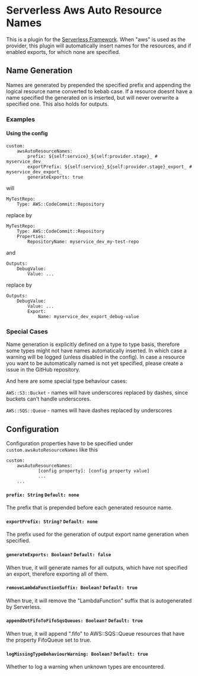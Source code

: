 # Serverless Aws Auto Resource Names

This is a plugin for the [Serverless Framework](https://serverless.com/).
When "aws" is used as the provider, this plugin will automatically
insert names for the resources, and if enabled exports, for which none are specified.

## Name Generation

Names are generated by prepended the specified prefix and appending the logical
resource name converted to kebab case. If a resource doesnt have a name specified the generated on is inserted,
but will never overwrite a specified one. This also holds for outputs.

### Examples

#### Using the config

````
custom:
    awsAutoResourceNames:
        prefix: ${self:service}_${self:provider.stage}_ # myservice_dev_
        exportPrefix: ${self:service}_${self:provider.stage}_export_ # myservice_dev_export_
        generateExports: true
````
will
````
MyTestRepo:
    Type: AWS::CodeCommit::Repository
````

replace by

````
MyTestRepo:
    Type: AWS::CodeCommit::Repository
    Properties:
        RepositoryName: myservice_dev_my-test-repo
````

and

````
Outputs:
    DebugValue:
        Value: ...
````

replace by

````
Outputs:
    DebugValue:
        Value: ...
        Export:
            Name: myservice_dev_export_debug-value
````

### Special Cases

Name generation is explicitly defined on a type to type basis, therefore some types might not have names automatically inserted.
In which case a warning will be logged (unless disabled in the config). In case a resource you want to be automatically named is not yet specified, please create a issue in the GitHub repository.

And here are some special type behaviour cases:

``AWS::S3::Bucket`` - names will have underscores replaced by dashes, since buckets can't handle underscores.

``AWS::SQS::Queue`` - names will have dashes replaced by underscores

## Configuration

Configuration properties have to be specified under ``custom.awsAutoResourceNames`` like this
````
custom:
    awsAutoResourceNames:
            [config property]: [config property value]
            ...
    ...
````

#### ``prefix: String`` ``Default: none``
The prefix that is prepended before each generated resource name.

#### ``exportPrefix: String?`` ``Default: none``

The prefix used for the generation of output export name generation when specified.

#### ``generateExports: Boolean?`` ``Default: false``

When true, it will generate names for all outputs, which have not specified an export, therefore exporting all of them.

#### ``removeLambdaFunctionSuffix: Boolean?`` ``Default: true``

When true, it will remove the "LambdaFunction" suffix that is autogenerated by Serverless.

#### ``appendDotFifoToFifoSqsQueues: Boolean?`` ``Default: true``

When true, it will append ".fifo" to AWS::SQS::Queue resources that
have the property FifoQueue set to true.

#### ``logMissingTypeBehaviourWarning: Boolean?`` ``Default: true``

Whether to log a warning when unknown types are encountered.
